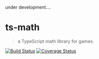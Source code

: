 under development....

# ts-math

>a TypeScript math library for games.

[![Build Status](https://travis-ci.org/nshen/ts-math.svg?branch=dev)](https://travis-ci.org/nshen/ts-math)
[![Coverage Status](https://coveralls.io/repos/github/nshen/ts-math/badge.svg?branch=f-travis-ci)](https://coveralls.io/github/nshen/ts-math?branch=dev)
